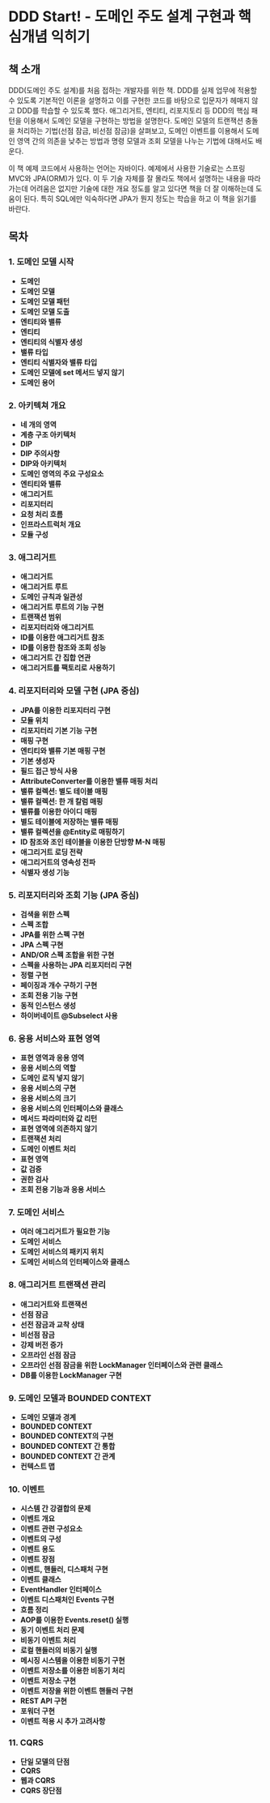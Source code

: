 # DDD Start! - 도메인 주도 설계 구현과 핵심개념 익히기
## 책 소개
DDD(도메인 주도 설계)를 처음 접하는 개발자를 위한 책. DDD를 실제 업무에 적용할 수 있도록 기본적인 이론을 설명하고 이를 구현한 코드를 바탕으로 입문자가 헤매지 않고 DDD를 학습할 수 있도록 했다. 애그리거트, 엔티티, 리포지토리 등 DDD의 핵심 패턴을 이용해서 도메인 모델을 구현하는 방법을 설명한다. 도메인 모델의 트랜잭션 충돌을 처리하는 기법(선점 잠금, 비선점 잠금)을 살펴보고, 도메인 이벤트를 이용해서 도메인 영역 간의 의존을 낮추는 방법과 명령 모델과 조회 모델을 나누는 기법에 대해서도 배운다.

이 책 예제 코드에서 사용하는 언어는 자바이다. 예제에서 사용한 기술로는 스프링 MVC와 JPA(ORM)가 있다. 이 두 기술 자체를 잘 몰라도 책에서 설명하는 내용을 따라가는데 어려움은 없지만 기술에 대한 개요 정도를 알고 있다면 책을 더 잘 이해하는데 도움이 된다. 특히 SQL에만 익숙하다면 JPA가 뭔지 정도는 학습을 하고 이 책을 읽기를 바란다.

## 목차
### 1. 도메인 모델 시작
- **도메인**
- **도메인 모델**
- **도메인 모델 패턴**
- **도메인 모델 도출**
- **엔티티와 밸류**
- **엔티티**
- **엔티티의 식별자 생성**
- **밸류 타입**
- **엔티티 식별자와 밸류 타입**
- **도메인 모델에 set 메서드 넣지 않기**
- **도메인 용어**
### 2. 아키텍쳐 개요
- **네 개의 영역**
- **계층 구조 아키텍처**
- **DIP**
- **DIP 주의사항**
- **DIP와 아키텍처**
- **도메인 영역의 주요 구성요소**
- **엔티티와 밸류**
- **애그리거트**
- **리포지터리**
- **요청 처리 흐름**
- **인프라스트럭처 개요**
- **모듈 구성**
### 3. 애그리거트
- **애그리거트**
- **애그리거트 루트**
- **도메인 규칙과 일관성**
- **애그리거트 루트의 기능 구현**
- **트랜잭션 범위**
- **리포지터리와 애그리거트**
- **ID를 이용한 애그리거트 참조**
- **ID를 이용한 참조와 조회 성능**
- **애그리거트 간 집합 연관**
- **애그리거트를 팩토리로 사용하기**
### 4. 리포지터리와 모델 구현 (JPA 중심)
- **JPA를 이용한 리포지터리 구현**
- **모듈 위치**
- **리포지터리 기본 기능 구현**
- **매핑 구현**
- **엔티티와 밸류 기본 매핑 구현**
- **기본 생성자**
- **필드 접근 방식 사용**
- **AttributeConverter를 이용한 밸류 매핑 처리**
- **밸류 컬렉션: 별도 테이블 매핑**
- **밸류 컬렉션: 한 개 칼럼 매핑**
- **밸류를 이용한 아이디 매핑**
- **별도 테이블에 저장하는 밸류 매핑**
- **밸류 컬렉션을 @Entity로 매핑하기**
- **ID 참조와 조인 테이블을 이용한 단방향 M-N 매핑**
- **애그리거트 로딩 전략**
- **애그리거트의 영속성 전파**
- **식별자 생성 기능**
### 5. 리포지터리와 조회 기능 (JPA 중심)
- **검색을 위한 스펙**
- **스펙 조합**
- **JPA를 위한 스펙 구현**
- **JPA 스펙 구현**
- **AND/OR 스펙 조합을 위한 구현**
- **스펙을 사용하는 JPA 리포지터리 구현**
- **정렬 구현**
- **페이징과 개수 구하기 구현**
- **조회 전용 기능 구현**
- **동적 인스턴스 생성**
- **하이버네이트 @Subselect 사용**
### 6. 응용 서비스와 표현 영역
- **표현 영역과 응용 영역**
- **응용 서비스의 역할**
- **도메인 로직 넣지 않기**
- **응용 서비스의 구현**
- **응용 서비스의 크기**
- **응용 서비스의 인터페이스와 클래스**
- **메서드 파라미터와 값 리턴**
- **표현 영역에 의존하지 않기**
- **트랜잭션 처리**
- **도메인 이벤트 처리**
- **표현 영역**
- **값 검증**
- **권한 검사**
- **조회 전용 기능과 응용 서비스**
### 7. 도메인 서비스
- **여러 애그리거트가 필요한 기능**
- **도메인 서비스**
- **도메인 서비스의 패키지 위치**
- **도메인 서비스의 인터페이스와 클래스**
### 8. 애그리거트 트랜잭션 관리
- **애그리거트와 트랜잭션**
- **선점 잠금**
- **선전 잠금과 교착 상태**
- **비선점 잠금**
- **강제 버전 증가**
- **오프라인 선점 잠금**
- **오프라인 선점 잠금을 위한 LockManager 인터페이스와 관련 클래스**
- **DB를 이용한 LockManager 구현**
### 9. 도메인 모델과 BOUNDED CONTEXT
- **도메인 모델과 경계**
- **BOUNDED CONTEXT**
- **BOUNDED CONTEXT의 구현**
- **BOUNDED CONTEXT 간 통합**
- **BOUNDED CONTEXT 간 관계**
- **컨텍스트 맵**
### 10. 이벤트
- **시스템 간 강결합의 문제**
- **이벤트 개요**
- **이벤트 관련 구성요소**
- **이벤트의 구성**
- **이벤트 용도**
- **이벤트 장점**
- **이벤트, 핸들러, 디스패처 구현**
- **이벤트 클래스**
- **EventHandler 인터페이스**
- **이벤트 디스패처인 Events 구현**
- **흐름 정리**
- **AOP를 이용한 Events.reset() 실행**
- **동기 이벤트 처리 문제**
- **비동기 이벤트 처리**
- **로컬 핸들러의 비동기 실행**
- **메시징 시스템을 이용한 비동기 구현**
- **이벤트 저장소를 이용한 비동기 처리**
- **이벤트 저장소 구현**
- **이벤트 저장을 위한 이벤트 핸들러 구현**
- **REST API 구현**
- **포워더 구현**
- **이벤트 적용 시 추가 고려사항**
### 11. CQRS
- **단일 모델의 단점**
- **CQRS**
- **웹과 CQRS**
- **CQRS 장단점**

